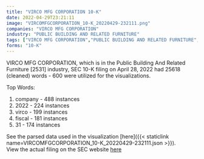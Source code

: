```yaml
---
title: "VIRCO MFG CORPORATION 10-K"
date: 2022-04-29T23:21:11
image: "VIRCOMFGCORPORATION_10-K_20220429-232111.png"
companies: "VIRCO MFG CORPORATION"
industry: "PUBLIC BUILDING AND RELATED FURNITURE"
tags: ["VIRCO MFG CORPORATION","PUBLIC BUILDING AND RELATED FURNITURE","04-28-2022","10-K"]
forms: "10-K"
---
```

VIRCO MFG CORPORATION, which is in the Public Building And Related Furniture [2531] industry, SEC 10-K filing on April 28, 2022 had 25618 (cleaned) words - 600 were utilized for the visualizations.

Top Words:
1. company - 488 instances
2. 2022 - 224 instances
3. virco - 199 instances
4. fiscal - 181 instances
5. 31 - 174 instances


See the parsed data used in the visualization [here]({{< staticlink name=VIRCOMFGCORPORATION_10-K_20220429-232111.json >}}).  
View the actual filing on the SEC website [here](https://www.sec.gov/Archives/edgar/data/751365/0001628280-22-011185.txt)